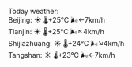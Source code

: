 Today weather:  
Beijing: ☀️   🌡️+25°C 🌬️←7km/h  
Tianjin: ☀️   🌡️+25°C 🌬️↖4km/h  
Shijiazhuang: ☀️   🌡️+24°C 🌬️↘4km/h  
Tangshan: ☀️   🌡️+23°C 🌬️←7km/h  

